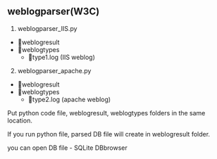 ## weblogparser(W3C)

1. weblogparser_IIS.py
  - 📁weblogresult
  - 📁weblogtypes
    - 📄type1.log (IIS weblog)



2. weblogparser_apache.py
  - 📁weblogresult
  - 📁weblogtypes
    - 📄type2.log (apache weblog)


Put python code file, weblogresult, weblogtypes folders in the same location.

If you run python file, parsed DB file will create in weblogresult folder.

you can open DB file - SQLite DBbrowser


